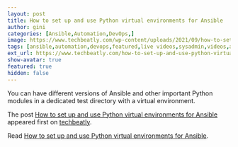 ```yaml
---
layout: post
title: How to set up and use Python virtual environments for Ansible
author: gini
categories: [Ansible,Automation,DevOps,]
image: https://www.techbeatly.com/wp-content/uploads/2021/09/how-to-set-up-and-use-python-virtual-environments-for-ansible-2-1024x683.png
tags: [ansible,automation,devops,featured,live videos,sysadmin,videos,ansible command,ansible doc,ansible playbook,ansible python venv,ansible python virtualenv,ansible training,python virtual environment for ansible,python virtualenv for ansible,test ansible in python venv,]
ext_url: https://www.techbeatly.com/how-to-set-up-and-use-python-virtual-environments-for-ansible/
show-avatar: true
featured: true
hidden: false
---
```


<p>You can have different versions of Ansible and other important Python modules in a dedicated test directory with a virtual environment.</p>
<p>The post <a href="https://www.techbeatly.com/how-to-set-up-and-use-python-virtual-environments-for-ansible/">How to set up and use Python virtual environments for Ansible</a> appeared first on <a href="https://www.techbeatly.com">techbeatly</a>.</p>

Read [How to set up and use Python virtual environments for Ansible](https://www.techbeatly.com/how-to-set-up-and-use-python-virtual-environments-for-ansible/).
